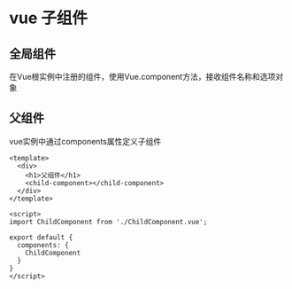 # vue 子组件

## 全局组件

在Vue根实例中注册的组件，使用Vue.component方法，接收组件名称和选项对象

## 父组件

vue实例中通过components属性定义子组件

```vue
<template>
  <div>
    <h1>父组件</h1>
    <child-component></child-component>
  </div>
</template>

<script>
import ChildComponent from './ChildComponent.vue';

export default {
  components: {
    ChildComponent
  }
}
</script>

```

